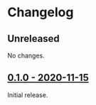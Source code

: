 # Changelog

## Unreleased

No changes.

## [0.1.0 - 2020-11-15](https://github.com/jonas-schievink/mini-slcan/releases/tag/v0.1.0)

Initial release.
